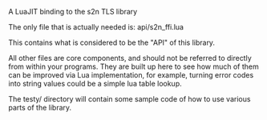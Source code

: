 A LuaJIT binding to the s2n TLS library


The only file that is actually needed is: api/s2n_ffi.lua

This contains what is considered to be the "API" of this library.

All other files are core components, and should not be referred to 
directly from within your programs.  They are built up here to see
how much of them can be improved via Lua implementation, for example, 
turning error codes into string values could be a simple lua table
lookup.

The testy/ directory will contain some sample code of how to use
various parts of the library.